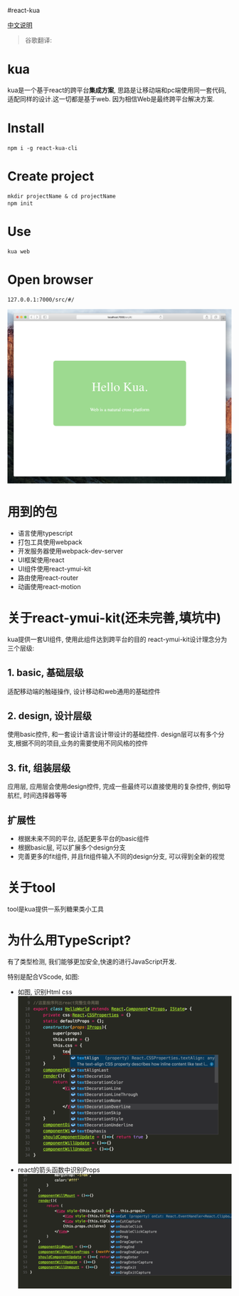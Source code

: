 #react-kua

[中文说明](./README_zh-CN.md)

> 谷歌翻译:

# kua
kua是一个基于react的跨平台**集成方案**, 思路是让移动端和pc端使用同一套代码, 适配同样的设计.这一切都是基于web.
因为相信Web是最终跨平台解决方案.

# Install
```
npm i -g react-kua-cli
```
# Create project
```
mkdir projectName & cd projectName
npm init
```

# Use
```
kua web
```
# Open browser
```
127.0.0.1:7000/src/#/
```
![](markdownImage/2017-01-31-17-02-39.png)

# 用到的包
- 语言使用typescript
- 打包工具使用webpack
- 开发服务器使用webpack-dev-server
- UI框架使用react
- UI组件使用react-ymui-kit
- 路由使用react-router
- 动画使用react-motion

# 关于react-ymui-kit(还未完善,填坑中)
kua提供一套UI组件, 使用此组件达到跨平台的目的
react-ymui-kit设计理念分为三个层级:

## 1. basic, 基础层级
适配移动端的触碰操作, 设计移动和web通用的基础控件

## 2. design, 设计层级
使用basic控件, 和一套设计语言设计带设计的基础控件.
design层可以有多个分支,根据不同的项目,业务的需要使用不同风格的控件

## 3. fit, 组装层级
应用层, 应用层会使用design控件, 完成一些最终可以直接使用的复杂控件, 例如导航栏, 时间选择器等等

## 扩展性
- 根据未来不同的平台, 适配更多平台的basic组件
- 根据basic层, 可以扩展多个design分支
- 完善更多的fit组件, 并且fit组件输入不同的design分支, 可以得到全新的视觉

# 关于tool
tool是kua提供一系列糖果类小工具

# 为什么用TypeScript?
有了类型检测, 我们能够更加安全,快速的进行JavaScript开发.

特别是配合VScode, 如图:

- 如图, 识别Html css
![如图, 识别Html css](markdownImage/2017-01-31-16-20-31.png)
- react的箭头函数中识别Props
![react的标签中识别Props](markdownImage/2017-01-31-16-45-58.png)
